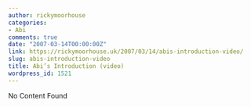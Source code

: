 ```yaml
---
author: rickymoorhouse
categories:
- Abi
comments: true
date: "2007-03-14T00:00:00Z"
link: https://rickymoorhouse.uk/2007/03/14/abis-introduction-video/
slug: abis-introduction-video
title: Abi’s Introduction (video)
wordpress_id: 1521
---
```


No Content Found
